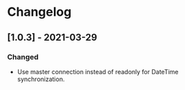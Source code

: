 # Changelog

## [1.0.3] - 2021-03-29

### Changed

- Use master connection instead of readonly for DateTime synchronization.

